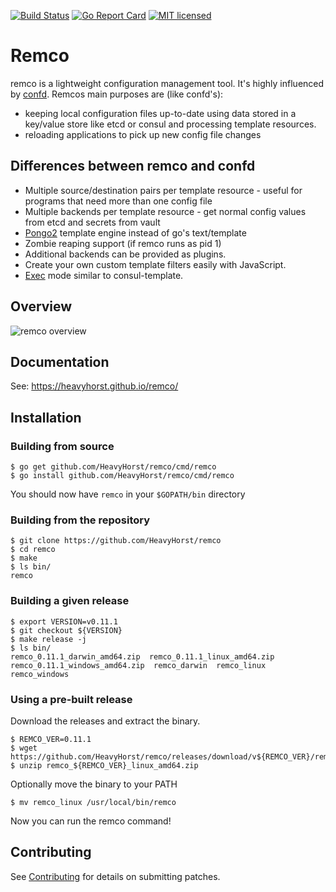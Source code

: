 [![Build Status](https://travis-ci.org/HeavyHorst/remco.svg?branch=master)](https://travis-ci.org/HeavyHorst/remco) [![Go Report Card](https://goreportcard.com/badge/github.com/HeavyHorst/remco)](https://goreportcard.com/report/github.com/HeavyHorst/remco) [![MIT licensed](https://img.shields.io/badge/license-MIT-blue.svg)](https://raw.githubusercontent.com/HeavyHorst/remco/master/LICENSE)

# Remco

remco is a lightweight configuration management tool. It's highly influenced by [confd](https://github.com/kelseyhightower/confd).
Remcos main purposes are (like confd's):

  - keeping local configuration files up-to-date using data stored in a key/value store like etcd or consul and processing template resources.
  - reloading applications to pick up new config file changes

## Differences between remco and confd

   - Multiple source/destination pairs per template resource - useful for programs that need more than one config file
   - Multiple backends per template resource - get normal config values from etcd and secrets from vault
   - [Pongo2](https://github.com/flosch/pongo2) template engine instead of go's text/template
   - Zombie reaping support (if remco runs as pid 1)
   - Additional backends can be provided as plugins.
   - Create your own custom template filters easily with JavaScript.
   - [Exec](https://heavyhorst.github.io/remco/details/exec-mode/) mode similar to consul-template.

## Overview

![remco overview](https://cdn.rawgit.com/HeavyHorst/remco/master/docs/images/Remco-overview.svg)

## Documentation

See: https://heavyhorst.github.io/remco/

## Installation
### Building from source

```shell
$ go get github.com/HeavyHorst/remco/cmd/remco
$ go install github.com/HeavyHorst/remco/cmd/remco
```

You should now have `remco` in your `$GOPATH/bin` directory

### Building from the repository

```shell
$ git clone https://github.com/HeavyHorst/remco
$ cd remco
$ make
$ ls bin/
remco
```

### Building a given release

```shell
$ export VERSION=v0.11.1
$ git checkout ${VERSION}
$ make release -j
$ ls bin/
remco_0.11.1_darwin_amd64.zip  remco_0.11.1_linux_amd64.zip  remco_0.11.1_windows_amd64.zip  remco_darwin  remco_linux  remco_windows
```

### Using a pre-built release

Download the releases and extract the binary.

```shell
$ REMCO_VER=0.11.1
$ wget https://github.com/HeavyHorst/remco/releases/download/v${REMCO_VER}/remco_${REMCO_VER}_linux_amd64.zip
$ unzip remco_${REMCO_VER}_linux_amd64.zip
```

Optionally move the binary to your PATH

```shell
$ mv remco_linux /usr/local/bin/remco
```

Now you can run the remco command!

## Contributing

See [Contributing](https://github.com/HeavyHorst/remco/blob/master/CONTRIBUTING) for details on submitting patches.
